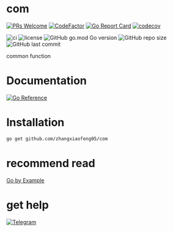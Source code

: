 # com
[![PRs Welcome](https://img.shields.io/badge/PRs-welcome-brightgreen.svg?style=flat-square)](https://makeapullrequest.com)
[![CodeFactor](https://www.codefactor.io/repository/github/zhangxiaofeng05/com/badge)](https://www.codefactor.io/repository/github/zhangxiaofeng05/com)
[![Go Report Card](https://goreportcard.com/badge/github.com/zhangxiaofeng05/com)](https://goreportcard.com/report/github.com/zhangxiaofeng05/com)
[![codecov](https://codecov.io/gh/zhangxiaofeng05/com/branch/main/graph/badge.svg?token=VUTRUT9DU0)](https://codecov.io/gh/zhangxiaofeng05/com)

![ci](https://github.com/zhangxiaofeng05/com/actions/workflows/ci.yml/badge.svg?branch=main)
![license](https://img.shields.io/github/license/zhangxiaofeng05/com)
![GitHub go.mod Go version](https://img.shields.io/github/go-mod/go-version/zhangxiaofeng05/com)
![GitHub repo size](https://img.shields.io/github/repo-size/zhangxiaofeng05/com)
![GitHub last commit](https://img.shields.io/github/last-commit/zhangxiaofeng05/com)

common function

# Documentation
[![Go Reference](https://pkg.go.dev/badge/github.com/zhangxiaofeng05/com.svg)](https://pkg.go.dev/github.com/zhangxiaofeng05/com)

# Installation
```bash
go get github.com/zhangxiaofeng05/com
```

# recommend read
[Go by Example](https://gobyexample.com/)

# get help
[![Telegram](https://img.shields.io/badge/-telegram-red?color=white&logo=telegram)](https://t.me/zhangxiaofeng05)

